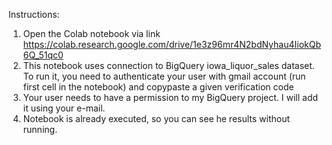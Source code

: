 Instructions:

1) Open the Colab notebook via link https://colab.research.google.com/drive/1e3z96mr4N2bdNyhau4IiokQb6Q_51qc0
2) This notebook uses connection to BigQuery iowa_liquor_sales dataset. To run it, you need to authenticate your user with gmail account (run first cell in the notebook) and copypaste a given verification code
3) Your user needs to have a permission to my BigQuery project. I will add it using your e-mail.
4) Notebook is already executed, so you can see he results without running.
